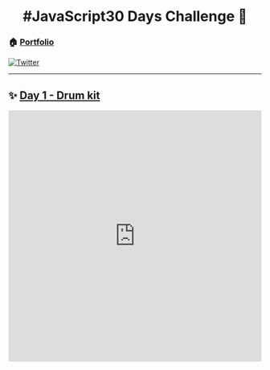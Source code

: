 <h1 align="center">#JavaScript30 Days Challenge 👋</h1>

### 🏠 [Portfolio](https://naicheyoung.com)

[![Twitter](https://img.shields.io/twitter/follow/naiche_young.svg?style=social&label=@naiche_young)](https://twitter.com/:naiche_young)



***

## ✨ [Day 1 - Drum kit](https://codesandbox.io/embed/day-1-javascript30-challenge-4l0wm?autoresize=1&fontsize=14&hidenavigation=1&theme=dark&view=preview)

<iframe src="https://codesandbox.io/embed/day-1-javascript30-challenge-4l0wm?autoresize=1&fontsize=14&hidenavigation=1&theme=dark&view=preview"
     style="width:100%; height:500px; border:0; border-radius: 4px; overflow:hidden;"
     title="DAY 1 | #JavaScript30 Challenge"
     allow="accelerometer; ambient-light-sensor; camera; encrypted-media; geolocation; gyroscope; hid; microphone; midi; payment; usb; vr; xr-spatial-tracking"
     sandbox="allow-forms allow-modals allow-popups allow-presentation allow-same-origin allow-scripts"
   ></iframe>